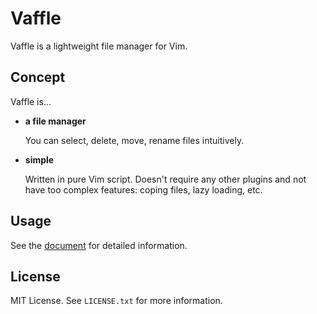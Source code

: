 Vaffle
======
Vaffle is a lightweight file manager for Vim.




Concept
-------
Vaffle is...

- **a file manager**

  You can select, delete, move, rename files intuitively.

- **simple**

  Written in pure Vim script. Doesn't require any other plugins and not
  have too complex features: coping files, lazy loading, etc.




Usage
-----
See the [document][vim-doc] for detailed information.




License
-------
MIT License. See `LICENSE.txt` for more information.




[vim-doc]: https://github.com/cocopon/vaffle.vim/blob/master/doc/vaffle.txt
